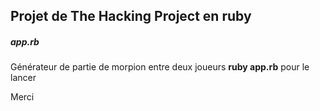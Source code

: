 ## Projet de The Hacking Project en ruby
##### app.rb
Générateur de partie de morpion entre deux joueurs
**ruby app.rb** pour le lancer

Merci